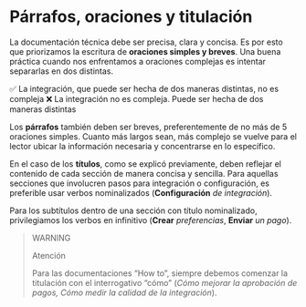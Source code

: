 # Párrafos, oraciones y titulación

La documentación técnica debe ser precisa, clara y concisa. Es por esto que priorizamos la escritura de **oraciones simples y breves**. Una buena práctica cuando nos enfrentamos a oraciones complejas es intentar separarlas en dos distintas.

✅ La integración, que puede ser hecha de dos maneras distintas, no es compleja
❌ La integración no es compleja. Puede ser hecha de dos maneras distintas

Los **párrafos** también deben ser breves, preferentemente de no más de 5 oraciones simples. Cuanto más largos sean, más complejo se vuelve para el lector ubicar la información necesaria y concentrarse en lo específico.

En el caso de los **títulos**, como se explicó previamente, deben reflejar el contenido de cada sección de manera concisa y sencilla. Para aquellas secciones que involucren pasos para integración o configuración, es preferible usar verbos nominalizados (**Configuración** *de integración*).

Para los subtítulos dentro de una sección con título nominalizado, privilegiamos los verbos en infinitivo (**Crear** *preferencias*, **Enviar** *un pago*).

> WARNING
> 
> Atención
>
> Para las documentaciones “How to”, siempre debemos comenzar la titulación  con el interrogativo “cómo” (*Cómo mejorar la aprobación de pagos, Cómo medir la calidad de la integración*).

